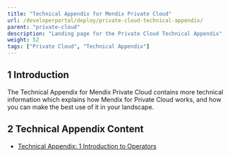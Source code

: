 ```yaml
---
title: "Technical Appendix for Mendix Private Cloud"
url: /developerportal/deploy/private-cloud-technical-appendix/
parent: "private-cloud"
description: "Landing page for the Private Cloud Technical Appendix"
weight: 52
tags: ["Private Cloud", "Technical Appendix"]
---
```


## 1 Introduction

The Technical Appendix for Mendix Private Cloud contains more technical information which explains how Mendix for Private Cloud works, and how you can make the best use of it in your landscape.

## 2 Technical Appendix Content

* [Technical Appendix: 1 Introduction to Operators](private-cloud-technical-appendix-01)
